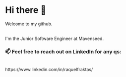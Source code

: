 # Hi there 👋

Welcome to my github.
<br><br>

I'm the Junior Software Engineer at Mavenseed.

<!-- ### 🔭 I’m currently working on ...
* My personal site
* Updating my capstone project to be mobile friendly


<br><br>
### 🌱 I’m currently learning ...
* PHP
* JQuery
* TypeScript
* Node.js
* Unit testing
-->

### 📫 Feel free to reach out on LinkedIn for any qs:
<br>
https://www.linkedin.com/in/raquelfraktas/ 


<!--
**RaquelFraktas/RaquelFraktas** is a ✨ _special_ ✨ repository because its `README.md` (this file) appears on your GitHub profile.

Here are some ideas to get you started:

- 🔭 I’m currently working on ...
- 🌱 I’m currently learning ...
- 👯 I’m looking to collaborate on ...
- 🤔 I’m looking for help with ...
- 💬 Ask me about ...
- 📫 How to reach me: ...
- 😄 Pronouns: ...
- ⚡ Fun fact: ...
-->
